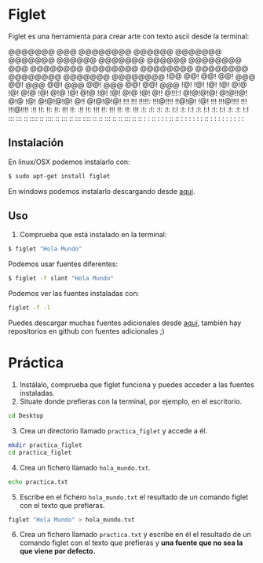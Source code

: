 # Figlet

Figlet es una herramienta para crear arte con texto ascii desde la terminal:

 @@@@@@@  @@@       @@@@@@@@   @@@@@@   @@@@@@@   @@@@@@@    @@@@@@   @@@@@@@   @@@@@@
@@@@@@@@  @@@       @@@@@@@@  @@@@@@@@  @@@@@@@@  @@@@@@@@  @@@@@@@@  @@@@@@@  @@@@@@@@
!@@       @@!       @@!       @@!  @@@  @@!  @@@  @@!  @@@  @@!  @@@    @@!    @@!  @@@
!@!       !@!       !@!       !@!  @!@  !@!  @!@  !@!  @!@  !@!  @!@    !@!    !@!  @!@
!@!       @!!       @!!!:!    @!@!@!@!  @!@!!@!   @!@  !@!  @!@!@!@!    @!!    @!@!@!@!
!!!       !!!       !!!!!:    !!!@!!!!  !!@!@!    !@!  !!!  !!!@!!!!    !!!    !!!@!!!!
:!!       !!:       !!:       !!:  !!!  !!: :!!   !!:  !!!  !!:  !!!    !!:    !!:  !!!
:!:        :!:      :!:       :!:  !:!  :!:  !:!  :!:  !:!  :!:  !:!    :!:    :!:  !:!
 ::: :::   :: ::::   :: ::::  ::   :::  ::   :::   :::: ::  ::   :::     ::    ::   :::
 :: :: :  : :: : :  : :: ::    :   : :   :   : :  :: :  :    :   : :     :      :   : :

## Instalación

En linux/OSX podemos instalarlo con:

```bash
$ sudo apt-get install figlet
```

En windows podemos instalarlo descargando desde [aquí](http://www.figlet.org/).

## Uso

1. Comprueba que está instalado en la terminal:

```bash
$ figlet "Hola Mundo"
```

Podemos usar fuentes diferentes:

```bash
$ figlet -f slant "Hola Mundo"
```
Podemos ver las fuentes instaladas con:
    
```bash
figlet -f -l
```

Puedes descargar muchas fuentes adicionales desde [aquí](http://www.figlet.org/fontdb.cgi), también hay repositorios en github con fuentes adicionales ;)

# Práctica

1. Instálalo, comprueba que figlet funciona y puedes acceder a las fuentes instaladas.
2. Situate donde prefieras con la terminal, por ejemplo, en el escritorio.

```bash	
cd Desktop
```

3. Crea un directorio llamado `practica_figlet` y accede a él.

```bash
mkdir practica_figlet
cd practica_figlet
```

4. Crea un fichero llamado `hola_mundo.txt`.

```bash
echo practica.txt
```

5. Escribe en el fichero `hola_mundo.txt` el resultado de un comando figlet con el texto que prefieras.

```bash
figlet "Hola Mundo" > hola_mundo.txt
```

6. Crea un fichero llamado `practica.txt` y escribe en él el resultado de un comando figlet con el texto que prefieras y **una fuente que no sea la que viene por defecto.**